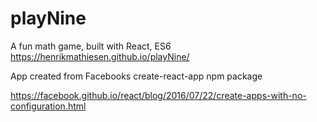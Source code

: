 # playNine
A fun math game, built with React, ES6
https://henrikmathiesen.github.io/playNine/

App created from Facebooks create-react-app npm package

https://facebook.github.io/react/blog/2016/07/22/create-apps-with-no-configuration.html
